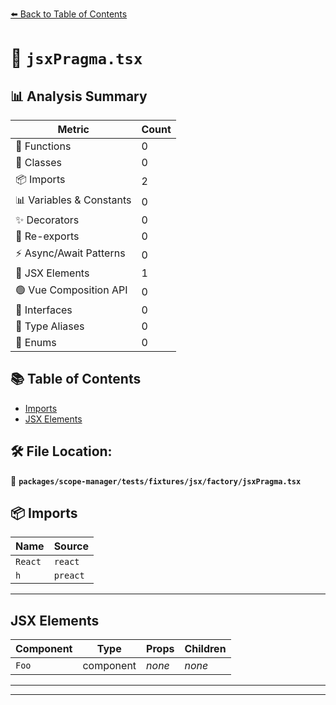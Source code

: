 [⬅️ Back to Table of Contents](../../../../../../index.md)

# 📄 `jsxPragma.tsx`

## 📊 Analysis Summary

| Metric | Count |
|--------|-------|
| 🔧 Functions | 0 |
| 🧱 Classes | 0 |
| 📦 Imports | 2 |
| 📊 Variables & Constants | 0 |
| ✨ Decorators | 0 |
| 🔄 Re-exports | 0 |
| ⚡ Async/Await Patterns | 0 |
| 💠 JSX Elements | 1 |
| 🟢 Vue Composition API | 0 |
| 📐 Interfaces | 0 |
| 📑 Type Aliases | 0 |
| 🎯 Enums | 0 |

## 📚 Table of Contents

- [Imports](#imports)
- [JSX Elements](#jsx-elements)

## 🛠️ File Location:
📂 **`packages/scope-manager/tests/fixtures/jsx/factory/jsxPragma.tsx`**

## 📦 Imports

| Name | Source |
|------|--------|
| `React` | `react` |
| `h` | `preact` |


---

## JSX Elements

| Component | Type | Props | Children |
|-----------|------|-------|----------|
| `Foo` | component | *none* | *none* |


---


---